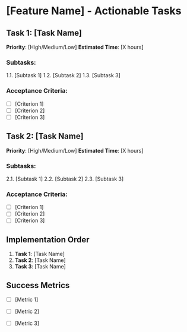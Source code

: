 # [Feature Name] - Actionable Tasks

## Task 1: [Task Name]
**Priority**: [High/Medium/Low]
**Estimated Time**: [X hours]

### Subtasks:
1.1. [Subtask 1]
1.2. [Subtask 2]
1.3. [Subtask 3]

### Acceptance Criteria:
- [ ] [Criterion 1]
- [ ] [Criterion 2]
- [ ] [Criterion 3]

## Task 2: [Task Name]
**Priority**: [High/Medium/Low]
**Estimated Time**: [X hours]

### Subtasks:
2.1. [Subtask 1]
2.2. [Subtask 2]
2.3. [Subtask 3]

### Acceptance Criteria:
- [ ] [Criterion 1]
- [ ] [Criterion 2]
- [ ] [Criterion 3]

## Implementation Order

1. **Task 1**: [Task Name]
2. **Task 2**: [Task Name]
3. **Task 3**: [Task Name]

## Success Metrics

- [ ] [Metric 1]
- [ ] [Metric 2]
- [ ] [Metric 3]



